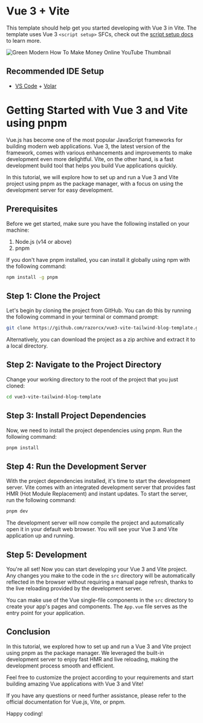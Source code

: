 # Vue 3 + Vite

This template should help get you started developing with Vue 3 in Vite. The template uses Vue 3 `<script setup>` SFCs, check out the [script setup docs](https://v3.vuejs.org/api/sfc-script-setup.html#sfc-script-setup) to learn more.

![Green Modern How To Make Money Online YouTube Thumbnail](https://github.com/razorcx/vue3-vite-blog-template/assets/33914951/3c768731-cdb2-4730-a422-8130a38c06a9)

## Recommended IDE Setup

- [VS Code](https://code.visualstudio.com/) + [Volar](https://marketplace.visualstudio.com/items?itemName=Vue.volar)

# Getting Started with Vue 3 and Vite using pnpm

Vue.js has become one of the most popular JavaScript frameworks for building modern web applications. Vue 3, the latest version of the framework, comes with various enhancements and improvements to make development even more delightful. Vite, on the other hand, is a fast development build tool that helps you build Vue applications quickly. 

In this tutorial, we will explore how to set up and run a Vue 3 and Vite project using pnpm as the package manager, with a focus on using the development server for easy development.

## Prerequisites

Before we get started, make sure you have the following installed on your machine:

1. Node.js (v14 or above)
2. pnpm

If you don't have pnpm installed, you can install it globally using npm with the following command:

```bash
npm install -g pnpm
```

## Step 1: Clone the Project

Let's begin by cloning the project from GitHub. You can do this by running the following command in your terminal or command prompt:

```bash
git clone https://github.com/razorcx/vue3-vite-tailwind-blog-template.git
```

Alternatively, you can download the project as a zip archive and extract it to a local directory.

## Step 2: Navigate to the Project Directory

Change your working directory to the root of the project that you just cloned:

```bash
cd vue3-vite-tailwind-blog-template
```

## Step 3: Install Project Dependencies

Now, we need to install the project dependencies using pnpm. Run the following command:

```bash
pnpm install
```

## Step 4: Run the Development Server

With the project dependencies installed, it's time to start the development server. Vite comes with an integrated development server that provides fast HMR (Hot Module Replacement) and instant updates. To start the server, run the following command:

```bash
pnpm dev
```

The development server will now compile the project and automatically open it in your default web browser. You will see your Vue 3 and Vite application up and running.

## Step 5: Development

You're all set! Now you can start developing your Vue 3 and Vite project. Any changes you make to the code in the `src` directory will be automatically reflected in the browser without requiring a manual page refresh, thanks to the live reloading provided by the development server.

You can make use of the Vue single-file components in the `src` directory to create your app's pages and components. The `App.vue` file serves as the entry point for your application.

## Conclusion

In this tutorial, we explored how to set up and run a Vue 3 and Vite project using pnpm as the package manager. We leveraged the built-in development server to enjoy fast HMR and live reloading, making the development process smooth and efficient.

Feel free to customize the project according to your requirements and start building amazing Vue applications with Vue 3 and Vite!

If you have any questions or need further assistance, please refer to the official documentation for Vue.js, Vite, or pnpm.

Happy coding!
